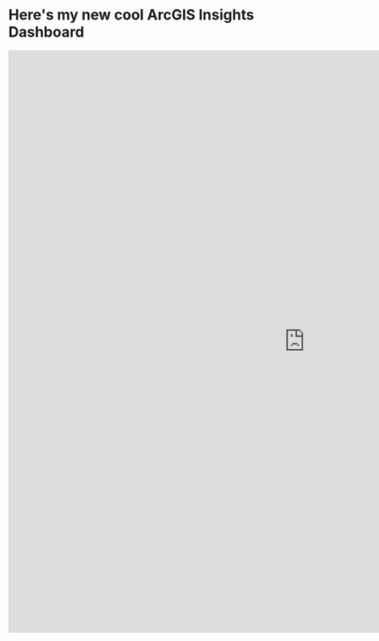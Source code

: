 # Here's my new cool ArcGIS Insights Dashboard

<iframe src="https://insights.arcgis.com/#/embed/15eae9b6d84841b39d3db319153b8448" width="1170" height="1150" frameborder="0"></iframe>

